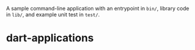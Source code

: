 A sample command-line application with an entrypoint in `bin/`, library code
in `lib/`, and example unit test in `test/`.
# dart-applications
